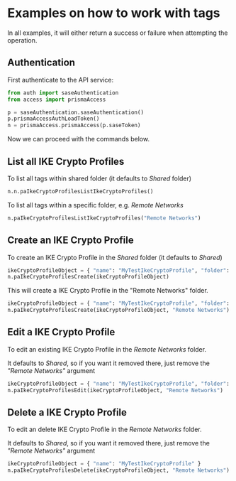 # Examples on how to work with tags
In all examples, it will either return a success or failure when attempting the operation.

## Authentication
First authenticate to the API service:
```python
from auth import saseAuthentication
from access import prismaAccess

p = saseAuthentication.saseAuthentication()
p.prismaAccessAuthLoadToken()
n = prismaAccess.prismaAccess(p.saseToken)
```

Now we can proceed with the commands below.

## List all IKE Crypto Profiles
To list all tags within shared folder (it defaults to _Shared_ folder)
```python
n.n.paIkeCryptoProfilesListIkeCryptoProfiles()
```


To list all tags within a specific folder, e.g. _Remote Networks_
```python
n.paIkeCryptoProfilesListIkeCryptoProfiles("Remote Networks")
```


## Create an IKE Crypto Profile
To create an IKE Crypto Profile in the _Shared_ folder (it defaults to _Shared_)
```python
ikeCryptoProfileObject = { "name": "MyTestIkeCryptoProfile", "folder": "Remote Networks", "hash": [ "sha1" ], "dh_group": [ "group5" ], "encryption": [ "aes-128-cbc" ], "lifetime": { "hours": 8 } }
n.paIkeCryptoProfilesCreate(ikeCryptoProfileObject)
```

This will create a IKE Crypto Profile in the "Remote Networks" folder.
```python
ikeCryptoProfileObject = { "name": "MyTestIkeCryptoProfile", "folder": "Remote Networks", "hash": [ "sha1" ], "dh_group": [ "group5" ], "encryption": [ "aes-128-cbc" ], "lifetime": { "hours": 8 } }
n.paIkeCryptoProfilesCreate(ikeCryptoProfileObject, "Remote Networks")
```

## Edit a IKE Crypto Profile
To edit an existing IKE Crypto Profile in the _Remote Networks_ folder. 

It defaults to _Shared_, so if you want it removed there, just remove the _"Remote Networks"_ argument

```python
ikeCryptoProfileObject = { "name": "MyTestIkeCryptoProfile", "folder": "Remote Networks", "hash": [ "sha256" ], "dh_group": [ "group5" ], "encryption": [ "aes-128-cbc" ], "lifetime": { "hours": 8 } }
n.paIkeCryptoProfilesEdit(ikeCryptoProfileObject, "Remote Networks")
```

## Delete a IKE Crypto Profile
To edit an delete IKE Crypto Profile in the _Remote Networks_ folder. 

It defaults to _Shared_, so if you want it removed there, just remove the _"Remote Networks"_ argument

```python
ikeCryptoProfileObject = { "name": "MyTestIkeCryptoProfile" }
n.paIkeCryptoProfilesDelete(ikeCryptoProfileObject, "Remote Networks")
```